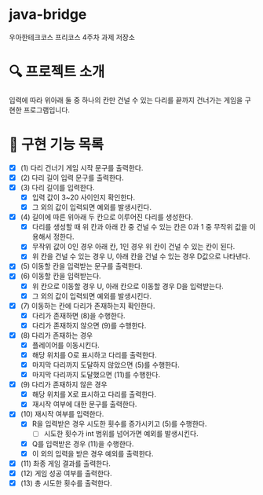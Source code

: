 # java-bridge

우아한테크코스 프리코스 4주차 과제 저장소

# 🔍 프로젝트 소개

입력에 따라 위아래 둘 중 하나의 칸만 건널 수 있는 다리를 끝까지 건너가는 게임을 구현한 프로그램입니다.

# 📝 구현 기능 목록

- [x] (1) 다리 건너기 게임 시작 문구를 출력한다.
- [x] (2) 다리 길이 입력 문구를 출력한다.
- [x] (3) 다리 길이를 입력한다.
  - [x] 입력 값이 3~20 사이인지 확인한다.
  - [x] 그 외의 값이 입력되면 예외를 발생시킨다.
- [x] (4) 길이에 따른 위아래 두 칸으로 이루어진 다리를 생성한다.
  - [x] 다리를 생성할 때 위 칸과 아래 칸 중 건널 수 있는 칸은 0과 1 중 무작위 값을 이용해서 정한다.
  - [x] 무작위 값이 0인 경우 아래 칸, 1인 경우 위 칸이 건널 수 있는 칸이 된다.
  - [x] 위 칸을 건널 수 있는 경우 U, 아래 칸을 건널 수 있는 경우 D값으로 나타낸다.
- [x] (5) 이동할 칸을 입력받는 문구를 출력한다.
- [x] (6) 이동할 칸을 입력받는다.
  - [x] 위 칸으로 이동할 경우 U, 아래 칸으로 이동할 경우 D을 입력받는다.
  - [x] 그 외의 값이 입력되면 예외를 발생시킨다.
- [x] (7) 이동하는 칸에 다리가 존재하는지 확인한다.
  - [x] 다리가 존재하면 (8)을 수행한다.
  - [x] 다리가 존재하지 않으면 (9)를 수행한다.
- [x] (8) 다리가 존재하는 경우
  - [x] 플레이어를 이동시킨다.
  - [x] 해당 위치를 O로 표시하고 다리를 출력한다.
  - [x] 마지막 다리까지 도달하지 않았으면 (5)를 수행한다.
  - [x] 마지막 다리까지 도달했으면 (11)를 수행한다.
- [x] (9) 다리가 존재하지 않은 경우
  - [x] 해당 위치를 X로 표시하고 다리를 출력한다. 
  - [x] 재시작 여부에 대한 문구를 출력한다.
- [x] (10) 재시작 여부를 입력한다.
  - [x] R을 입력받은 경우 시도한 횟수를 증가시키고 (5)를 수행한다.
    - [ ] 시도한 횟수가 int 범위를 넘어가면 예외를 발생시킨다.
  - [x] Q를 입력받은 경우 (11)을 수행한다.
  - [x] 이 외의 입력을 받은 경우 예외를 출력한다.
- [x] (11) 촤종 게임 결과를 출력한다.
- [x] (12) 게임 성공 여부를 출력한다.
- [x] (13) 총 시도한 횟수를 출력한다.
